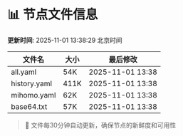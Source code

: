# 📊 节点文件信息

**更新时间**: 2025-11-01 13:38:29 北京时间

| 文件名 | 大小 | 最后修改 |
|--------|------|----------|
| all.yaml | 54K | 2025-11-01 13:38 |
| history.yaml | 411K | 2025-11-01 13:38 |
| mihomo.yaml | 62K | 2025-11-01 13:38 |
| base64.txt | 57K | 2025-11-01 13:38 |

> 🔄 文件每30分钟自动更新，确保节点的新鲜度和可用性
